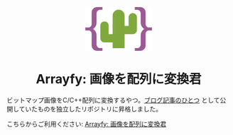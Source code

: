 <p align="center"><img src="./docs/img/logo.svg" width="150"></p>
<h1 align="center">Arrayfy: 画像を配列に変換君</h1>

ビットマップ画像をC/C++配列に変換するやつ。[ブログ記事のひとつ](https://blog.shapoco.net/2025/0824-image2array/) として公開していたものを独立したリポジトリに昇格しました。

こちらからご利用ください: [Arrayfy: 画像を配列に変換君](https://shapoco.github.io/arrayfy/)
